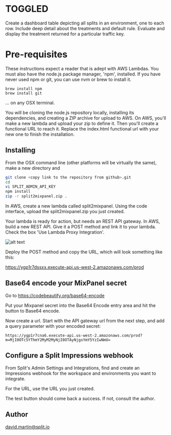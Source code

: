 # TOGGLED

Create a dashboard table depicting all splits in an environment, one to each row.  Include deep detail about the treatments and default rule.  Evaluate and display the treatment returned for a particular traffic key.

# Pre-requisites

These instructions expect a reader that is adept with AWS Lambdas. You must also have the node.js package manager, 'npm', installed.  If you have never used npm or git, you can use nvm or brew to install it.

```
brew install npm
brew install git
```
... on any OSX terminal.

You will be cloning the node.js repository locally, installing its dependencies, and creating a ZIP archive for upload to AWS.  On AWS, you'll make a new lambda and upload your zip to define it.  Then you'll create a functional URL to reach it. Replace the index.html functional url with your new one to  finish the installation.

## Installing

From the OSX command line (other platforms will be virtually the same), make a new directory and 

```bash
git clone <copy link to the repository from github>.git
cd 
vi SPLIT_ADMIN_API_KEY
npm install 
zip -r split2mixpanel.zip .
```

In AWS, create a new lambda called split2mixpanel.  Using the code interface, upload the split2mixpanel.zip you just created.

Your lambda is ready for action, but needs an REST API gateway.  In AWS, build a new REST API.  Give it a POST method and link it to your lambda.  Check the box 'Use Lambda Proxy Integration'.

![alt text](http://www.cortazar-split.com/lambda_proxy.png)

Deploy the POST method and copy the URL, which will look something like this:

https://ygp1r7dssxx.execute-api.us-west-2.amazonaws.com/prod
 
## Base64 encode your MixPanel secret

Go to https://codebeautify.org/base64-encode

Put your Mixpanel secret into the Base64 Encode entry area and hit the button to Base64 encode.

Now create a url.  Start with the API gateway url from the next step, and add a query parameter with your encoded secret:

```
https://ygp1r7cna6.execute-api.us-west-2.amazonaws.com/prod?m=MjI0OTc5YThmY2MyM2MyNjI0OTAyNjgxYmY5YzIwNmU=
```

## Configure a Split Impressions webhook

From Split's Admin Settings and Integrations, find and create an Impressions webhook for the workspace and environments you want to integrate.

For the URL, use the URL you just created.

The test button should come back a success.  If not, consult the author.

## Author

david.martin@split.io
